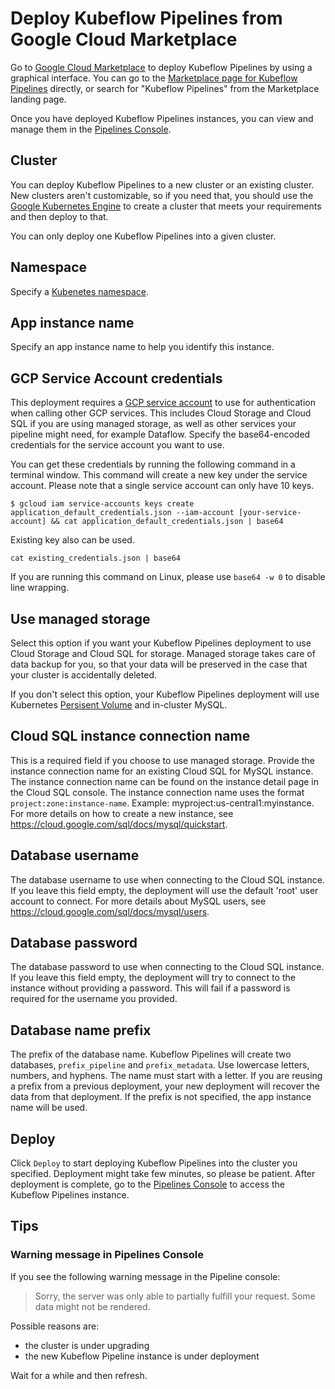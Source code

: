 # Deploy Kubeflow Pipelines from Google Cloud Marketplace

Go to [Google Cloud Marketplace](https://console.cloud.google.com/marketplace) to deploy Kubeflow Pipelines by using a graphical interface.
You can go to the [Marketplace page for Kubeflow Pipelines](https://console.cloud.google.com/marketplace/details/google-cloud-ai-platform/kubeflow-pipelines) directly, or search for "Kubeflow Pipelines" from the Marketplace landing page.

Once you have deployed Kubeflow Pipelines instances, you can view and manage them in the [Pipelines Console](http://console.cloud.google.com/ai-platform/pipelines).

## Cluster

You can deploy Kubeflow Pipelines to a new cluster or an existing cluster. New clusters aren't customizable, so if you need that, you should use the [Google Kubernetes Engine](https://console.cloud.google.com/kubernetes/list) to create a cluster that meets your requirements and then deploy to that.

You can only deploy one Kubeflow Pipelines into a given cluster.

## Namespace
Specify a [Kubenetes namespace](https://kubernetes.io/docs/concepts/overview/working-with-objects/namespaces/).

## App instance name
Specify an app instance name to help you identify this instance.

## GCP Service Account credentials
This deployment requires a [GCP service account](https://cloud.google.com/iam/docs/service-accounts) to use for authentication when calling other GCP services. This includes Cloud Storage and Cloud SQL if you are using managed storage, as well as other services your pipeline might need, for example Dataflow. Specify the base64-encoded credentials for the service account you want to use.

You can get these credentials by running the following command in a terminal window. This command will create a new key under the service account. Please note that a single service account can only have 10 keys. 

```
$ gcloud iam service-accounts keys create application_default_credentials.json --iam-account [your-service-account] && cat application_default_credentials.json | base64
```

Existing key also can be used.

```
cat existing_credentials.json | base64
```

If you are running this command on Linux, please use `base64 -w 0` to disable line wrapping.

## Use managed storage
Select this option if you want your Kubeflow Pipelines deployment to use Cloud Storage and Cloud SQL for storage. Managed storage takes care of data backup for you, so that your data will be preserved in the case that your cluster is accidentally deleted.

If you don't select this option, your Kubeflow Pipelines deployment will use Kubernetes [Persisent Volume](https://kubernetes.io/docs/concepts/storage/persistent-volumes/) and in-cluster MySQL.

## Cloud SQL instance connection name
This is a required field if you choose to use managed storage.
Provide the instance connection name for an existing Cloud SQL for MySQL instance.
The instance connection name can be found on the instance detail page in the Cloud SQL console. 
The instance connection name uses the format `project:zone:instance-name`. Example: myproject:us-central1:myinstance.
For more details on how to create a new instance, see https://cloud.google.com/sql/docs/mysql/quickstart.

## Database username
The database username to use when connecting to the Cloud SQL instance. 
If you leave this field empty, the deployment will use the default 'root' user account to connect. 
For more details about MySQL users, see https://cloud.google.com/sql/docs/mysql/users.

## Database password
The database password to use when connecting to the Cloud SQL instance.
If you leave this field empty, the deployment will try to connect to the instance without providing a password.
This will fail if a password is required for the username you provided.

## Database name prefix
The prefix of the database name. Kubeflow Pipelines will create two databases, `prefix_pipeline` and `prefix_metadata`.
Use lowercase letters, numbers, and hyphens. The name must start with a letter.
If you are reusing a prefix from a previous deployment, your new deployment will recover the data from that deployment.
If the prefix is not specified, the app instance name will be used.

## Deploy
Click `Deploy` to start deploying Kubeflow Pipelines into the cluster you specified.
Deployment might take few minutes, so please be patient. After deployment is complete, go to the [Pipelines Console](http://pantheon.corp.google.com/ai-platform/pipelines) to access the Kubeflow Pipelines instance.

## Tips

### Warning message in Pipelines Console
If you see the following warning message in the Pipeline console:

> Sorry, the server was only able to partially fulfill your request. Some data might not be rendered.

Possible reasons are:
- the cluster is under upgrading
- the new Kubeflow Pipeline instance is under deployment

Wait for a while and then refresh.